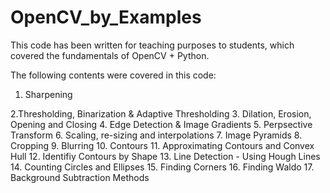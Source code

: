 # OpenCV_by_Examples
This code has been written for teaching purposes to students, which covered the fundamentals of OpenCV + Python.

The following contents were covered in this code:
1. Sharpening

2.Thresholding, Binarization & Adaptive Thresholding
3. Dilation, Erosion, Opening and Closing
4. Edge Detection & Image Gradients
5. Perpsective Transform
6. Scaling, re-sizing and interpolations
7. Image Pyramids
8. Cropping
9. Blurring
10. Contours
11. Approximating Contours and Convex Hull
12. Identifiy Contours by Shape
13. Line Detection - Using Hough Lines
14. Counting Circles and Ellipses
15. Finding Corners
16. Finding Waldo
17. Background Subtraction Methods
